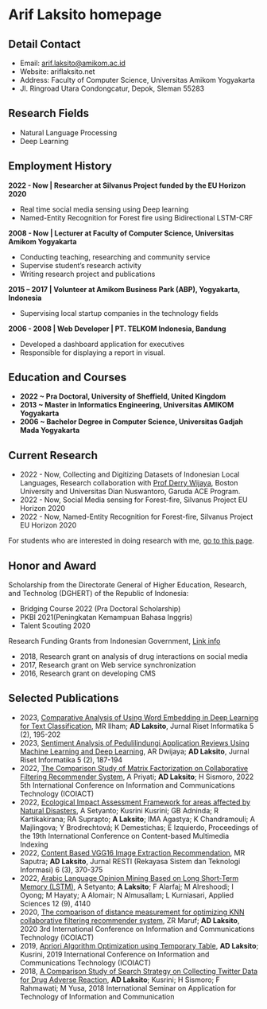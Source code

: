 # Arif Laksito homepage

## Detail Contact
- Email: arif.laksito@amikom.ac.id
- Website: ariflaksito.net
- Address: Faculty of Computer Science, Universitas Amikom Yogyakarta
- Jl. Ringroad Utara Condongcatur, Depok, Sleman 55283

## Research Fields
- Natural Language Processing
- Deep Learning

## Employment History
**2022 - Now | Researcher at Silvanus Project funded by the EU Horizon 2020**
- Real time social media sensing using Deep learning
- Named-Entity Recognition for Forest fire using Bidirectional LSTM-CRF

**2008 - Now | Lecturer at Faculty of Computer Science, Universitas Amikom Yogyakarta**
- Conducting teaching, researching and community service
- Supervise student’s research activity
- Writing research project and publications

**2015 – 2017 | Volunteer at Amikom Business Park (ABP), Yogyakarta, Indonesia**
-  Supervising local startup companies in the technology fields

**2006 - 2008 | Web Developer | PT. TELKOM Indonesia, Bandung**
- Developed a dashboard application for executives
- Responsible for displaying a report in visual.

## Education and Courses
- **2022 ~ Pra Doctoral, University of Sheffield, United Kingdom**
- **2013 ~ Master in Informatics Engineering, Universitas AMIKOM Yogyakarta**
- **2006 ~ Bachelor Degree in Computer Science, Universitas Gadjah Mada Yogyakarta**


<!-- - **Apr 2021 ~ Datacamp**, Introduction to Natural Language Processing in Python - [See Credential](https://www.datacamp.com/statement-of-accomplishment/course/923c9e6b1366e4e1de3715b7737975aa994b252b)
- **Apr 2021 ~ Datacamp**, Building Recommendation Engines in Python - [See Credential](https://www.datacamp.com/statement-of-accomplishment/course/ecaf48b52f1f9449341a6b9593637b70a540a3a2)
- **Oct 2020 ~ Dicoding**, Belajar Machine Learning untuk Pemula - [See Credential](https://www.dicoding.com/certificates/JMZVM236OZN9)
- **Sep 2020 ~ Coursera and University of Minnesota**, Recommender Systems: Matrix factorization and Advanced techniques. Grade Achieved: 100.00% - [See Credential](https://www.coursera.org/account/accomplishments/certificate/QRU9Q24EUZ3M)
- **Sep 2020 ~ Datacamp**, Building Recommendation Engines with PySpark. - [See Credential](https://www.datacamp.com/statement-of-accomplishment/course/ac0b2da3a7c1929fb911ad61ac056ff7212c4b26)
- **Sep 2020 ~ Datacamp**, Supervised Learning with scikit-learn. - [See Credential](https://www.datacamp.com/statement-of-accomplishment/course/e558b87ce3aef6fb09523c793076748155278811)
- **Sep 2020 ~ Datacamp**, Unsupervised Learning in Python. - [See Credential](https://www.datacamp.com/statement-of-accomplishment/course/7ddbb94f62e72d6e7bf8f7f9864d3de69e2a4860)
- **Aug 2020 ~ Coursera and University of Minnesota**, Recommender Systems: Evaluation and Metrics. Grade Achieved: 93.00% - [See Credential](https://www.coursera.org/account/accomplishments/certificate/MBK6LEJX2QJK)
- **Jul 2020 ~ Sanbercode**, Python - Data Science on 15 June - 10 July 2020. Grade Achieved: 88.00% - [See Credential](/assets/docs/Sanbercode_Data_Science.pdf)
- **Jul 2020 ~ Coursera and University of Minnesota**, Nearest Neighbor Collaborative Filtering. Grade Achieved: 96.00% - [See Credential](https://www.coursera.org/account/accomplishments/certificate/JUCUEQ5M2ZZH)
- **Jun 2020 ~ DQLab Data Challenge & BI Traveloka**: Hotel Search Engine Project. - [See Credential](/assets/docs/DQLab_Data_Challenge_Hotel_Rec.jpg)
- **Jun 2020 ~ Coursera and University of Minnesota**, Introduction to Recommender Systems: Non-Personalized and Content-Based. Completed 4 weeks; an average of 3-7 hours per week, plus 2-5 hours per week for honors track. Grade Achieved: 88.23% - [See Credential](https://www.coursera.org/account/accomplishments/certificate/PCC5EWSW8CDT)
- **Nov 2019 ~ Dicoding**, Android Jetpack Pro. - [See Credential](https://www.dicoding.com/certificates/4EXGY6REEXRL)
- **Dec 2018 ~ Dicoding**, Kotlin Android Developer Expert. - [See Credential](https://www.dicoding.com/certificates/1OP8DLOGVPQK)
- **Aug 2018 ~ Dicoding**, Belajar Fundamental Aplikasi Android. - [See Credential](https://www.dicoding.com/certificates/0LZ0D30ORX65)
- **Apr 2014 ~ Certificate of completion Java Programming, Oracle Academy**, Jakarta, Indonesia. Successfully completed 32 hours of professional development for Java Programming. - [See Credential](/assets/docs/Oracle_Java_Programming.jpg)
- **March 2013 ~ Certificate of completion Java Fundamentals, Oracle Academy**, Jakarta, Indonesia. Successfully completed 40 hours of professional development for the Java Fundamentals. - [See Credential](/assets/docs/Oracle_Java_Fundamental.jpg) -->

## Current Research
- 2022 - Now, Collecting and Digitizing Datasets of Indonesian Local Languages, Research collaboration with [Prof Derry Wijaya](https://derrywijaya.github.io/web/), Boston University and Universitas Dian Nuswantoro, Garuda ACE Program.
- 2022 - Now, Social Media sensing for Forest-fire, Silvanus Project EU Horizon 2020
- 2022 - Now, Named-Entity Recognition for Forest-fire, Silvanus Project EU Horizon 2020

For students who are interested in doing research with me, [go to this page](https://blog.ariflaksito.net/p/research-collaboration.html).

## Honor and Award
Scholarship from the Directorate General of Higher Education, Research, and Technolog (DGHERT) of the Republic of Indonesia:
- Bridging Course 2022 (Pra Doctoral Scholarship)
- PKBI 2021(Peningkatan Kemampuan Bahasa Inggris)
- Talent Scouting 2020

Research Funding Grants from Indonesian Government, [Link info](https://sinta.kemdikbud.go.id/authors/profile/6098026/?view=researches)
- 2018, Research grant on analysis of drug interactions on social media
- 2017, Research grant on Web service synchronization
- 2016, Research grant on developing CMS

<!-- Community Service Grant from Indonesian Government, [Link info](https://sinta.kemdikbud.go.id/authors/profile/6098026/?view=services)
- 2017, IBM Kesenian ketoprak dan shalawat pitutur

Google Scholarship Development Program
- Scholarship for Indonesian Lecturer in 2018 (Batch 2)
- Excellence of completing e-course in Android programming
-->
## Selected Publications
- 2023, [Comparative Analysis of Using Word Embedding in Deep Learning for Text Classification](http://ejournal.kresnamediapublisher.com/index.php/jri/article/view/507), MR Ilham; **AD Laksito**, Jurnal Riset Informatika 5 (2), 195-202
- 2023, [Sentiment Analysis of Pedulilindungi Application Reviews Using Machine Learning and Deep Learning](http://ejournal.kresnamediapublisher.com/index.php/jri/article/view/505), AR Dwijaya; **AD Laksito**, Jurnal Riset Informatika 5 (2), 187-194
- 2022, [The Comparison Study of Matrix Factorization on Collaborative Filtering Recommender System](https://ieeexplore.ieee.org/abstract/document/9972018), A Priyati; **AD Laksito**; H Sismoro, 2022 5th International Conference on Information and Communications Technology (ICOIACT)
- 2022, [Ecological Impact Assessment Framework for areas affected by Natural Disasters](https://dl.acm.org/doi/abs/10.1145/3549555.3549596), A Setyanto; Kusrini Kusrini; GB Adninda; R Kartikakirana; RA Suprapto; **A Laksito**; IMA Agastya; K Chandramouli; A Majlingova; Y Brodrechtová; K Demestichas; E Izquierdo, Proceedings of the 19th International Conference on Content-based Multimedia Indexing
- 2022, [Content Based VGG16 Image Extraction Recommendation](http://www.jurnal.iaii.or.id/index.php/RESTI/article/view/3909), MR Saputra; **AD Laksito**, Jurnal RESTI (Rekayasa Sistem dan Teknologi Informasi) 6 (3), 370-375
- 2022, [Arabic Language Opinion Mining Based on Long Short-Term Memory (LSTM)](https://www.mdpi.com/2076-3417/12/9/4140), A Setyanto; **A Laksito**; F Alarfaj; M Alreshoodi; I Oyong; M Hayaty; A Alomair; N Almusallam; L Kurniasari, Applied Sciences 12 (9), 4140
- 2020, [The comparison of distance measurement for optimizing KNN collaborative filtering recommender system](https://ieeexplore.ieee.org/abstract/document/9332108), ZR Maruf; **AD Laksito**, 2020 3rd International Conference on Information and Communications Technology (ICOIACT)
- 2019, [Apriori Algorithm Optimization using Temporary Table](https://ieeexplore.ieee.org/abstract/document/8938475), **AD Laksito**; Kusrini, 2019 International Conference on Information and Communications Technology (ICOIACT)
- 2018, [A Comparison Study of Search Strategy on Collecting Twitter Data for Drug Adverse Reaction](https://ieeexplore.ieee.org/abstract/document/8549746), **AD Laksito**; Kusrini; H Sismoro; F Rahmawati; M Yusa, 2018 International Seminar on Application for Technology of Information and Communication

<!--
- [Google Scholar](https://scholar.google.co.id/citations?user=9zhrw7YAAAAJ&hl=id)
- [Scopus](https://www.scopus.com/authid/detail.uri?authorId=57200217326)
- [ORCID](https://orcid.org/0000-0003-4679-2544)
- [Sinta Indonesia](https://sinta3.ristekbrin.go.id/authors/profile/6098026)

## Skills
- Strong communication/presentation skills.
- Web programming using PHP, JavaScript.
- Android programming using Java and Kotlin.
- SQL Database Programming.
- Machine learning programming using Python.
-->
